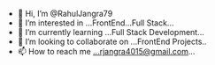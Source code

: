 - 👋 Hi, I’m @RahulJangra79
- 👀 I’m interested in ...FrontEnd...Full Stack...
- 🌱 I’m currently learning ...Full Stack Development...
- 💞️ I’m looking to collaborate on ...FrontEnd Projects..
- 📫 How to reach me ...rjangra4015@gmail.com...
